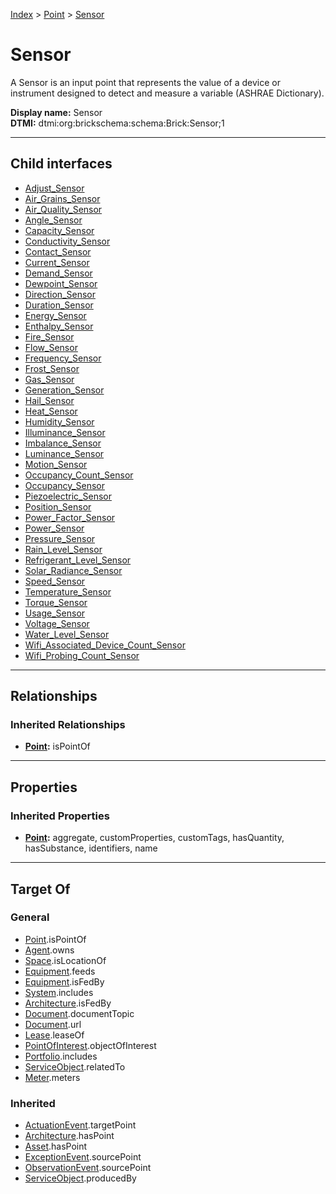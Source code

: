 [Index](../../index.md) > [Point](../Point.md) > [Sensor](#)
# Sensor

A Sensor is an input point that represents the value of a device or instrument designed to detect and measure a variable (ASHRAE Dictionary).


**Display name:** Sensor<br />
**DTMI:** dtmi:org:brickschema:schema:Brick:Sensor;1

---

## Child interfaces
* [Adjust_Sensor](Adjust-/Adjust_Sensor.md)
* [Air_Grains_Sensor](Air_Grains-/Air_Grains_Sensor.md)
* [Air_Quality_Sensor](Air_Quality-/Air_Quality_Sensor.md)
* [Angle_Sensor](Angle-/Angle_Sensor.md)
* [Capacity_Sensor](Capacity-.md)
* [Conductivity_Sensor](Conductivity-/Conductivity_Sensor.md)
* [Contact_Sensor](Contact-.md)
* [Current_Sensor](Current-/Current_Sensor.md)
* [Demand_Sensor](Demand-/Demand_Sensor.md)
* [Dewpoint_Sensor](Dewpoint-/Dewpoint_Sensor.md)
* [Direction_Sensor](Direction-/Direction_Sensor.md)
* [Duration_Sensor](Duration-/Duration_Sensor.md)
* [Energy_Sensor](Energy-/Energy_Sensor.md)
* [Enthalpy_Sensor](Enthalpy-/Enthalpy_Sensor.md)
* [Fire_Sensor](Fire-.md)
* [Flow_Sensor](Flow-/Flow_Sensor.md)
* [Frequency_Sensor](Frequency-/Frequency_Sensor.md)
* [Frost_Sensor](Frost-.md)
* [Gas_Sensor](Gas-.md)
* [Generation_Sensor](Generation-/Generation_Sensor.md)
* [Hail_Sensor](Hail-.md)
* [Heat_Sensor](Heat-/Heat_Sensor.md)
* [Humidity_Sensor](Humidity-/Humidity_Sensor.md)
* [Illuminance_Sensor](Illuminance-/Illuminance_Sensor.md)
* [Imbalance_Sensor](Imbalance-/Imbalance_Sensor.md)
* [Luminance_Sensor](Luminance-.md)
* [Motion_Sensor](Motion-/Motion_Sensor.md)
* [Occupancy_Count_Sensor](Occupancy_Count-.md)
* [Occupancy_Sensor](Occupancy-.md)
* [Piezoelectric_Sensor](Piezoelectric-.md)
* [Position_Sensor](Position-/Position_Sensor.md)
* [Power_Factor_Sensor](Power_Factor-.md)
* [Power_Sensor](Power-/Power_Sensor.md)
* [Pressure_Sensor](Pressure-/Pressure_Sensor.md)
* [Rain_Level_Sensor](Rain_Level-.md)
* [Refrigerant_Level_Sensor](Refrigerant_Level-.md)
* [Solar_Radiance_Sensor](Solar_Radiance-.md)
* [Speed_Sensor](Speed-/Speed_Sensor.md)
* [Temperature_Sensor](Temperature-/Temperature_Sensor.md)
* [Torque_Sensor](Torque-/Torque_Sensor.md)
* [Usage_Sensor](Usage-/Usage_Sensor.md)
* [Voltage_Sensor](Voltage-/Voltage_Sensor.md)
* [Water_Level_Sensor](Water_Level-/Water_Level_Sensor.md)
* [Wifi_Associated_Device_Count_Sensor](Wifi_Associated_Device_Count-.md)
* [Wifi_Probing_Count_Sensor](Wifi_Probing_Count-.md)

---

## Relationships

### Inherited Relationships
* **[Point](../Point.md):** isPointOf

---

## Properties

### Inherited Properties
* **[Point](../Point.md):** aggregate, customProperties, customTags, hasQuantity, hasSubstance, identifiers, name

---

## Target Of
### General
* [Point](../Point.md).isPointOf
* [Agent](../../Agent/Agent.md).owns
* [Space](../../Space/Space.md).isLocationOf
* [Equipment](../../Asset/Equipment/Equipment.md).feeds
* [Equipment](../../Asset/Equipment/Equipment.md).isFedBy
* [System](../../Collection/System/System.md).includes
* [Architecture](../../Space/Architecture/Architecture.md).isFedBy
* [Document](../../Information/Document/Document.md).documentTopic
* [Document](../../Information/Document/Document.md).url
* [Lease](../../Event/Lease.md).leaseOf
* [PointOfInterest](../../Information/PointOfInterest.md).objectOfInterest
* [Portfolio](../../Collection/Portfolio.md).includes
* [ServiceObject](../../Information/ServiceObject/ServiceObject.md).relatedTo
* [Meter](../../Asset/Equipment/Meter/Meter.md).meters
### Inherited
* [ActuationEvent](../../Event/Point-/ActuationEvent.md).targetPoint
* [Architecture](../../Space/Architecture/Architecture.md).hasPoint
* [Asset](../../Asset/Asset.md).hasPoint
* [ExceptionEvent](../../Event/Point-/ExceptionEvent.md).sourcePoint
* [ObservationEvent](../../Event/Point-/ObservationEvent/ObservationEvent.md).sourcePoint
* [ServiceObject](../../Information/ServiceObject/ServiceObject.md).producedBy
